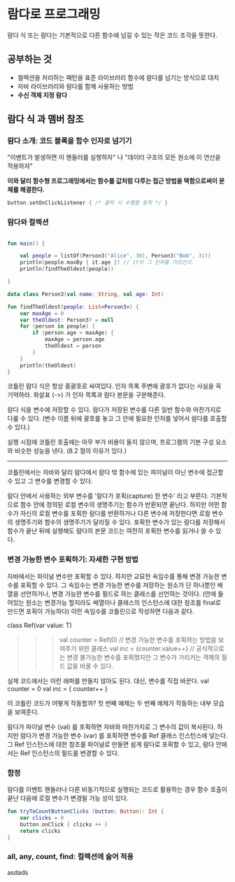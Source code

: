 # 람다로 프로그래밍

람다 식 또는 람다는 기본적으로 다른 함수에 넘길 수 있는 작은 코드 조각을 뜻한다.

## 공부하는 것

- 컬렉션을 처리하는 패턴을 표준 라이브러리 함수에 람다를 넘기는 방식으로 대치
- 자바 라이브러리와 람다를 함께 사용하는 방법
- **수신 객체 지정 람다**

## 람다 식 과 맴버 참조

### 람다 소개: 코드 블록을 함수 인자로 넘기기 

"이벤트가 발생하면 이 핸들러를 실행하자" 나 "데이터 구조의 모든 원소에 이 연산을 적용하자"

**이와 달리 함수형 프로그래밍에서는 함수를 값처럼 다루는 접근 방법을 택함으로써이 문제를 해결한다.**


```kotlin
button.setOnClickListener { /* 클릭 시 수행할 동작 */ }
```

### 람다와 컬렉션
```kotlin

fun main() {

    val people = listOf(Person3("Alice", 30), Person3("Bob", 31))
    println(people.maxBy { it.age }) // it이 그 인자를 가르킨다.
    println(findTheOldest(people))

}

data class Person3(val name: String, val age: Int)

fun findTheOldest(people: List<Person3>) {
    var maxAge = 0
    var theOldest: Person3? = null
    for (person in people) {
        if (person.age > maxAge) {
            maxAge = person.age
            theOldest = person
        }
    }
    println(theOldest)
}
```

코틀린 람다 식은 항상 중괄호로 싸여있다. 인자 목록 주변에 괄호가 없다는 사실을 꼭 기억하라.
화살표 (->) 가 인자 목록과 람다 본문을 구분해준다.

람다 식을 변수에 저장할 수 있다. 람다가 저장된 변수를 다른 일반 함수와 마찬가지로 다룰 수 있다.
(변수 이름 뒤에 괄호를 놓고 그 안에 필요한 인자를 넣어서 람다를 호출할 수 있다.)


실행 시점에 코틀린 호출에는 아무 부가 비용이 들지 않으며, 프로그램의 기본 구성 요소와 비슷한 성능을 낸다.
(8.2 절의 이유가 있다.)


---

코틀린에서는 자바와 달리 람다에서 람다 밖 함수에 있는 파이널이 아닌 변수에 접근할 수 있고 그 변수를 변경할 수 있다.

람다 안에서 사용하는 외부 변수를 '람다가 포획(capture) 한 변수' 라고 부른다.
기본적으로 함수 안에 정의된 로컬 변수의 생명주기는 함수가 반환되면 끝난다. 하지만 어떤 함수가 자신의 로컬 변수를 포획한 람다를 반환하거나 다른 변수에 저장한다면 로컬 변수의 
생명주기와 함수의 생명주기가 달라질 수 있다. 포획한 변수가 있는 람다를 저장해서 함수가 끝난 뒤에 실행해도 람다의 본문 코드는 여전히 포획한 변수를 읽거나 쓸 수 있다.


### 변경 가능한 변수 포획하기: 자세한 구현 방법

자바에서는 파이널 변수만 포획할 수 있다. 하지만 교묘한 속임수를 통해 변경 가능한 변수를 포획할 수 있다.
그 속임수는 변경 가능한 변수를 저장하는 원소가 단 하나뿐인 배열을 선언하거나, 변경 가능한 변수를 필드로 하는 클래스를 선언하는 것이다.
(안에 들어있는 원소는 변경가능 할지라도 배열이나 클래스의 인스턴스에 대한 참조를 final로 만드면 포획이 가능하다)
이런 속임수를 코틀린으로 작성하면 다음과 같다.

class Ref<T>(var value: T)
>>> val counter = Ref(0) // 변경 가능한 변수를 포획하는 방법을 보여주기 위한 클래스
>>> val inc = {counter.value++} // 공식적으로는 변경 불가능한 변수를 포획했지만 그 변수가 가리키는 객체의 필드 값을 바꿀 수 있다.



실제 코드에서는 이런 래퍼를 만들지 않아도 된다. 대신, 변수를 직접 바꾼다.
val counter = 0
val inc = { counter++ }

이 코틀린 코드가 어떻게 작동할까? 첫 번째 예제는 두 번째 예제가 작동하는 내부 모습을 보여준다.

람다가 파이널 변수 (val) 를 포획하면 자바와 마찬가지로 그 변수의 값이 복사된다. 하지만 람다가 변경 가능한 변수 (var) 를 포획하면
변수를 Ref 클래스 인스턴스에 넣는다. 그 Ref 인스턴스에 대한 참조를 파이널로 만들면 쉽게 람다로 포획할 수 있고, 람다 안에서는 Ref 인스턴스의 필드를 변경할 수 있다.




### 함정

람다를 이벤트 핸들러나 다른 비동기적으로 실행되는 코드로 활용하는 경우 함수 호출이 끝난 다음에 로컬 변수가 변경될 가능 성이 있다.

```kotlin
fun tryToCountButtonClicks (button: Button): Int {
    var clicks = 0
    button.onClick { clicks ++ }
    return clicks
}
```



### all, any, count, find: 컬렉션에 술어 적용


asdads

